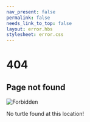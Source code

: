 ```yaml
---
nav_present: false
permalink: false
needs_link_to_top: false
layout: error.hbs
stylesheet: error.css
---
```


# 404

## Page not found

<img src="/SchildiChat.svg" alt="Forbidden"/>

No turtle found at this location!
